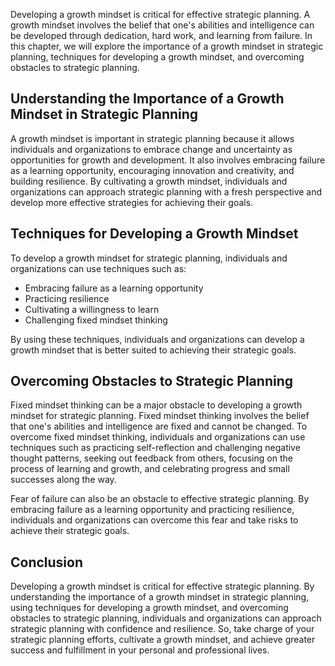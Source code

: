 
Developing a growth mindset is critical for effective strategic planning. A growth mindset involves the belief that one's abilities and intelligence can be developed through dedication, hard work, and learning from failure. In this chapter, we will explore the importance of a growth mindset in strategic planning, techniques for developing a growth mindset, and overcoming obstacles to strategic planning.

Understanding the Importance of a Growth Mindset in Strategic Planning
----------------------------------------------------------------------

A growth mindset is important in strategic planning because it allows individuals and organizations to embrace change and uncertainty as opportunities for growth and development. It also involves embracing failure as a learning opportunity, encouraging innovation and creativity, and building resilience. By cultivating a growth mindset, individuals and organizations can approach strategic planning with a fresh perspective and develop more effective strategies for achieving their goals.

Techniques for Developing a Growth Mindset
------------------------------------------

To develop a growth mindset for strategic planning, individuals and organizations can use techniques such as:

* Embracing failure as a learning opportunity
* Practicing resilience
* Cultivating a willingness to learn
* Challenging fixed mindset thinking

By using these techniques, individuals and organizations can develop a growth mindset that is better suited to achieving their strategic goals.

Overcoming Obstacles to Strategic Planning
------------------------------------------

Fixed mindset thinking can be a major obstacle to developing a growth mindset for strategic planning. Fixed mindset thinking involves the belief that one's abilities and intelligence are fixed and cannot be changed. To overcome fixed mindset thinking, individuals and organizations can use techniques such as practicing self-reflection and challenging negative thought patterns, seeking out feedback from others, focusing on the process of learning and growth, and celebrating progress and small successes along the way.

Fear of failure can also be an obstacle to effective strategic planning. By embracing failure as a learning opportunity and practicing resilience, individuals and organizations can overcome this fear and take risks to achieve their strategic goals.

Conclusion
----------

Developing a growth mindset is critical for effective strategic planning. By understanding the importance of a growth mindset in strategic planning, using techniques for developing a growth mindset, and overcoming obstacles to strategic planning, individuals and organizations can approach strategic planning with confidence and resilience. So, take charge of your strategic planning efforts, cultivate a growth mindset, and achieve greater success and fulfillment in your personal and professional lives.
